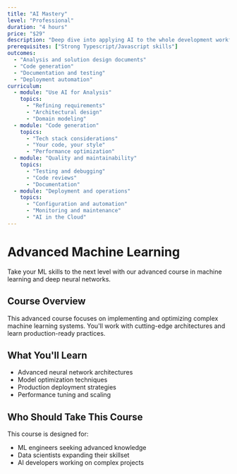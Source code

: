 ```yaml
---
title: "AI Mastery"
level: "Professional"
duration: "4 hours"
price: "$29"
description: "Deep dive into applying AI to the whole development workflow. From requirements to deployment."
prerequisites: ["Strong Typescript/Javascript skills"]
outcomes:
  - "Analysis and solution design documents"
  - "Code generation"
  - "Documentation and testing"
  - "Deployment automation"
curriculum:
  - module: "Use AI for Analysis"
    topics:
      - "Refining requirements"
      - "Architectural design"
      - "Domain modeling"
  - module: "Code generation"
    topics:
      - "Tech stack considerations"
      - "Your code, your style"
      - "Performance optimization"
  - module: "Quality and maintainability"
    topics:
      - "Testing and debugging"
      - "Code reviews"
      - "Documentation"
  - module: "Deployment and operations"
    topics:
      - "Configuration and automation"
      - "Monitoring and maintenance"
      - "AI in the Cloud"
---
```


# Advanced Machine Learning

Take your ML skills to the next level with our advanced course in machine learning and deep neural networks.

## Course Overview

This advanced course focuses on implementing and optimizing complex machine learning systems. You'll work with cutting-edge architectures and learn production-ready practices.

## What You'll Learn

- Advanced neural network architectures
- Model optimization techniques
- Production deployment strategies
- Performance tuning and scaling

## Who Should Take This Course

This course is designed for:
- ML engineers seeking advanced knowledge
- Data scientists expanding their skillset
- AI developers working on complex projects